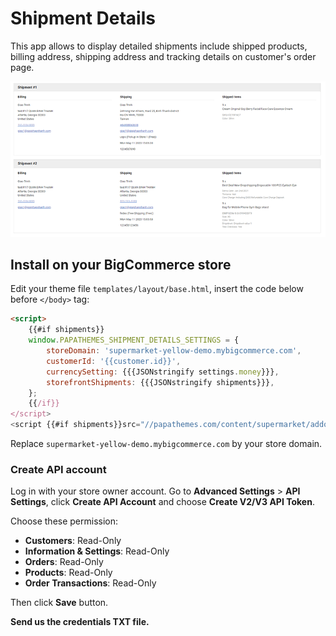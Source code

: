 # Shipment Details

This app allows to display detailed shipments include shipped products, billing address, shipping address and tracking details on customer's order page.

![shipment-details](img/shipment-details.png)


## Install on your BigCommerce store

Edit your theme file `templates/layout/base.html`, insert the code below before `</body>` tag:

```html
<script>
    {{#if shipments}}
    window.PAPATHEMES_SHIPMENT_DETAILS_SETTINGS = {
        storeDomain: 'supermarket-yellow-demo.mybigcommerce.com',
        customerId: '{{customer.id}}',
        currencySetting: {{{JSONstringify settings.money}}},
        storefrontShipments: {{{JSONstringify shipments}}},
    };
    {{/if}}
</script>
<script {{#if shipments}}src="//papathemes.com/content/supermarket/addon.shipment-details.js"{{/if}} async></script>
```

Replace `supermarket-yellow-demo.mybigcommerce.com` by your store domain.


### Create API account

Log in with your store owner account. Go to **Advanced Settings** > **API Settings**, click **Create API Account** and choose **Create V2/V3 API Token**.

Choose these permission:

- **Customers**: Read-Only
- **Information & Settings**: Read-Only
- **Orders**: Read-Only
- **Products**: Read-Only
- **Order Transactions**: Read-Only

Then click **Save** button.

**Send us the credentials TXT file.**




